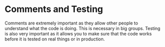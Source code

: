 Comments and Testing
====================

Comments are extremely important as they allow other people to understand what the code is doing. This is necessary in
big groups. Testing is also very important as it allows you to make sure that the code works before it is tested on real
things or in production.